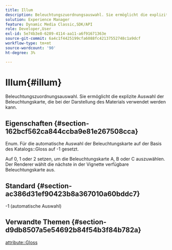 ```yaml
---
title: Illum
description: Beleuchtungszuordnungsauswahl. Sie ermöglicht die explizite Auswahl der Beleuchtungskarte, die bei der Darstellung des Materials verwendet werden kann.
solution: Experience Manager
feature: Dynamic Media Classic,SDK/API
role: Developer,User
exl-id: 5e74b3e8-6289-4114-aa11-a6f91671363e
source-git-commit: 6a4c1f4425199cfa6088fc42137552748c1a9dcf
workflow-type: tm+mt
source-wordcount: '90'
ht-degree: 3%

---
```


# Illum{#illum}

Beleuchtungszuordnungsauswahl. Sie ermöglicht die explizite Auswahl der Beleuchtungskarte, die bei der Darstellung des Materials verwendet werden kann.

## Eigenschaften {#section-162bcf562ca844ccba9e81e267508cca}

Enum. Für die automatische Auswahl der Beleuchtungskarte auf der Basis des Katalogs::Gloss auf -1 gesetzt.

Auf 0, 1 oder 2 setzen, um die Beleuchtungskarte A, B oder C auszuwählen. Der Renderer wählt die nächste in der Vignette verfügbare Beleuchtungskarte aus.

## Standard {#section-ac386d31ef90423b8a367010a60bddc7}

-1 (automatische Auswahl)

## Verwandte Themen {#section-d9db8507a5e54692b84f54b3f84b782a}

[attribute::Gloss](../../../../../ir-api/material-cat/image-rendering-api-ref/c-ir-material-catalog/c-ir-material-data-reference/r-ir-cat-gloss.md#reference-5277f62a67e2408ab94699aa712f1eeb)
